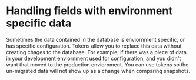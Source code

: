 # Handling fields with environment specific data
Sometimes the data contained in the database is enviornment specific, or has specific configuration. Tokens allow you to replace this data without creating chages to the database. For example, if there was a piece of data in your development enviornment used for configuration, and you didn't want that moved to the production enviornment. You can use tokens so the un-migrated data will not show up as a change when comparing snapshots.